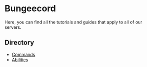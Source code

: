 # Bungeecord

Here, you can find all the tutorials and guides that apply to all of our servers.

## Directory

* [Commands](https://wiki.arsentic.net/bungeecord/commands)
* [Abilities](https://wiki.arsentic.net/bungeecord/abilities)

